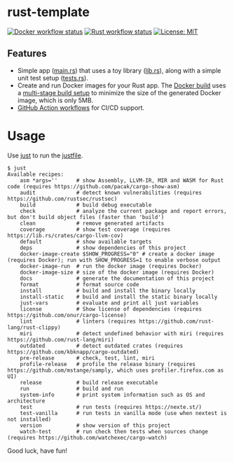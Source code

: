 # rust-template
[![Docker workflow status](https://github.com/miguno/rust-template/actions/workflows/docker-image.yml/badge.svg)](https://github.com/miguno/rust-template/actions/workflows/docker-image.yml)
[![Rust workflow status](https://github.com/miguno/rust-template/actions/workflows/rust.yml/badge.svg)](https://github.com/miguno/rust-template/actions/workflows/rust.yml)
[![License: MIT](https://img.shields.io/badge/License-MIT-blue.svg)](https://opensource.org/licenses/MIT)

## Features

* Simple app ([main.rs](src/main.rs)) that uses a
  toy library ([lib.rs](src/lib.rs)), along with a simple unit test setup
  ([tests.rs](tests/tests.rs)).
* Create and run Docker images for your Rust app.
  The [Docker build](Dockerfile) uses a
  [multi-stage build setup](https://docs.docker.com/build/building/multi-stage/)
  to minimize the size of the generated Docker image, which is only 5MB.
* [GitHub Action workflows](https://github.com/miguno/rust-template/actions)
  for CI/CD support.

# Usage

Use [just](https://github.com/casey/just) to run the [justfile](justfile).

```shell
$ just
Available recipes:
    asm *args=''      # show Assembly, LLVM-IR, MIR and WASM for Rust code (requires https://github.com/pacak/cargo-show-asm)
    audit             # detect known vulnerabilities (requires https://github.com/rustsec/rustsec)
    build             # build debug executable
    check             # analyze the current package and report errors, but don't build object files (faster than 'build')
    clean             # remove generated artifacts
    coverage          # show test coverage (requires https://lib.rs/crates/cargo-llvm-cov)
    default           # show available targets
    deps              # show dependencies of this project
    docker-image-create $SHOW_PROGRESS="0" # create a docker image (requires Docker); run with SHOW_PROGRESS=1 to enable verbose output
    docker-image-run  # run the docker image (requires Docker)
    docker-image-size # size of the docker image (requires Docker)
    docs              # generate the documentation of this project
    format            # format source code
    install           # build and install the binary locally
    install-static    # build and install the static binary locally
    just-vars         # evaluate and print all just variables
    license           # Show license of dependencies (requires https://github.com/onur/cargo-license)
    lint              # linters (requires https://github.com/rust-lang/rust-clippy)
    miri              # detect undefined behavior with miri (requires https://github.com/rust-lang/miri)
    outdated          # detect outdated crates (requires https://github.com/kbknapp/cargo-outdated)
    pre-release       # check, test, lint, miri
    profile-release   # profile the release binary (requires https://github.com/mstange/samply, which uses profiler.firefox.com as UI)
    release           # build release executable
    run               # build and run
    system-info       # print system information such as OS and architecture
    test              # run tests (requires https://nexte.st/)
    test-vanilla      # run tests in vanilla mode (use when nextest is not installed)
    version           # show version of this project
    watch-test        # run check then tests when sources change (requires https://github.com/watchexec/cargo-watch)
```

Good luck, have fun!

